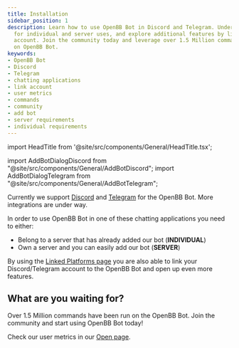 ```yaml
---
title: Installation
sidebar_position: 1
description: Learn how to use OpenBB Bot in Discord and Telegram. Understand the requirements
  for individual and server uses, and explore additional features by linking your
  account. Join the community today and leverage over 1.5 Million commands executed
  on OpenBB Bot.
keywords:
- OpenBB Bot
- Discord
- Telegram
- chatting applications
- link account
- user metrics
- commands
- community
- add bot
- server requirements
- individual requirements
---
```


import HeadTitle from '@site/src/components/General/HeadTitle.tsx';

<HeadTitle title="Overview - Installation | OpenBB Bot Docs" />

import AddBotDialogDiscord from "@site/src/components/General/AddBotDiscord";
import AddBotDialogTelegram from "@site/src/components/General/AddBotTelegram";

Currently we support [Discord](installation/discord) and [Telegram](installation/telegram) for the OpenBB Bot. More integrations are under way.

In order to use OpenBB Bot in one of these chatting applications you need to either:
<div>
  <ul>
    <li>
      Belong to a server that has already added our bot (<strong>INDIVIDUAL</strong>)
    </li>
    <li>
      Own a server and you can easily add our bot (<strong>SERVER</strong>)
    </li>
  </ul>
</div>

By using the [Linked Platforms page](https://my.openbb.co/app/bot/linked-platforms) you are also able to link your Discord/Telegram account to the OpenBB Bot and open up even more features.

<h2 className="tracking-widest uppercase text-lg lg:text-xl">
  What are you waiting for?
</h2>

Over 1.5 Million commands have been run on the OpenBB Bot. Join the community and start using OpenBB Bot today!

Check our user metrics in our [Open page](https://openbb.co/open).

<AddBotDialogDiscord />

<AddBotDialogTelegram />
